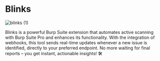 
# Blinks

![blinks (1)](https://github.com/user-attachments/assets/256b8c0a-4358-4787-8d41-39a13b2b95f8)

Blinks is a powerful Burp Suite extension that automates active scanning with Burp Suite Pro and enhances its functionality. With the integration of webhooks, this tool sends real-time updates whenever a new issue is identified, directly to your preferred endpoint. No more waiting for final reports – you get instant, actionable insights! 🛠️
